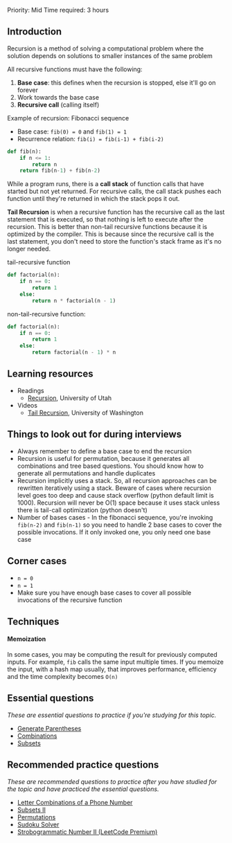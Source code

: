 Priority: Mid
Time required: 3 hours

## Introduction
Recursion is a method of solving a computational problem where the solution depends on solutions to smaller instances of the same problem

All recursive functions must have the following:
1. **Base case**: this defines when the recursion is stopped, else it'll go on forever
2. Work towards the base case
3. **Recursive call** (calling itself)

Example of recursion: Fibonacci sequence
- Base case: `fib(0) = 0` and `fib(1) = 1`
- Recurrence relation: `fib(i) = fib(i-1) + fib(i-2)`
```python
def fib(n):
	if n <= 1:
		return n
	return fib(n-1) + fib(n-2)
```

While a program runs, there is a **call stack** of function calls that have started but not yet returned. For recursive calls, the call stack pushes each function until they're returned in which the stack pops it out.

**Tail Recursion** is when a recursive function has the recursive call as the last statement that is executed, so that nothing is left to execute after the recursion. This is better than non-tail recursive functions because it is optimized by the compiler. This is because since the recursive call is the last statement, you don't need to store the function's stack frame as it's no longer needed.

tail-recursive function
```python
def factorial(n):
    if n == 0:
        return 1
    else:
        return n * factorial(n - 1)
```

non-tail-recursive function:
```python
def factorial(n):
    if n == 0:
        return 1
    else:
        return factorial(n - 1) * n
```
## Learning resources
- Readings
    - [Recursion](https://www.cs.utah.edu/~germain/PPS/Topics/recursion.html), University of Utah
- Videos
    - [Tail Recursion](https://www.coursera.org/lecture/programming-languages/tail-recursion-YZic1), University of Washington

## Things to look out for during interviews
- Always remember to define a base case to end the recursion
- Recursion is useful for permutation, because it generates all combinations and tree based questions. You should know how to generate all permutations and handle duplicates
- Recursion implicitly uses a stack. So, all recursion approaches can be rewritten iteratively using a stack. Beware of cases where recursion level goes too deep and cause stack overflow (python default limit is 1000). Recursion will never be O(1) space because it uses stack unless there is tail-call optimization (python doesn't)
- Number of bases cases - In the fibonacci sequence, you're invoking `fib(n-2)` and `fib(n-1)` so you need to handle 2 base cases to cover the possible invocations. If it only invoked one, you only need one base case

## Corner cases
- `n = 0`
- `n = 1`
- Make sure you have enough base cases to cover all possible invocations of the recursive function

## Techniques
#### Memoization
In some cases, you may be computing the result for previously computed inputs. For example, `fib` calls the same input multiple times. If you memoize the input, with a hash map usually, that improves performance, efficiency and the time complexity becomes `O(n)`

## Essential questions
_These are essential questions to practice if you're studying for this topic._

- [Generate Parentheses](https://leetcode.com/problems/generate-parentheses/)
- [Combinations](https://leetcode.com/problems/combinations/)
- [Subsets](https://leetcode.com/problems/subsets/)

## Recommended practice questions

_These are recommended questions to practice after you have studied for the topic and have practiced the essential questions._

- [Letter Combinations of a Phone Number](https://leetcode.com/problems/letter-combinations-of-a-phone-number/)
- [Subsets II](https://leetcode.com/problems/subsets-ii/)
- [Permutations](https://leetcode.com/problems/permutations/)
- [Sudoku Solver](https://leetcode.com/problems/sudoku-solver/)
- [Strobogrammatic Number II (LeetCode Premium)](https://leetcode.com/problems/strobogrammatic-number-ii/)

